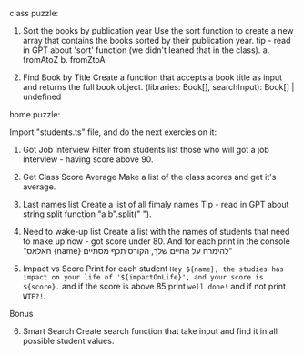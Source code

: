 class puzzle:

1. Sort the books by publication year
Use the sort function to create a new array that contains the books sorted by their publication year.
tip - read in GPT about 'sort' function (we didn't leaned that in the class).
a. fromAtoZ
b. fromZtoA

2. Find Book by Title
Create a function that accepts a book title as input and returns the full book object.
(libraries: Book[], searchInput): Book[] | undefined


home puzzle:

Import "students.ts" file, and do the next exercies on it:

1. Got Job Interview
Filter from students list those who will got a job interview - having score above 90.

2. Get Class Score Average
Make a list of the class scores and get it's average.

3. Last names list
Create a list of all fimaly names
Tip - read in GPT about string split function "a b".split(" ").

4. Need to wake-up list
Create a list with the names of students that need to make up now - got score under 80.
And for each print in the console "חאלאס {name} להימרח על החיים שלך, הקורס תכף מסתיים" 

5. Impact vs Score
Print for each student 
`Hey ${name}, the studies has impact on your life of '${impactOnLife}', and your score is ${score}.`
and if the score is above 85 print `well done!` and if not print `WTF?!`.

Bonus

6. Smart Search
Create search function that take input and find it in all possible student values.
